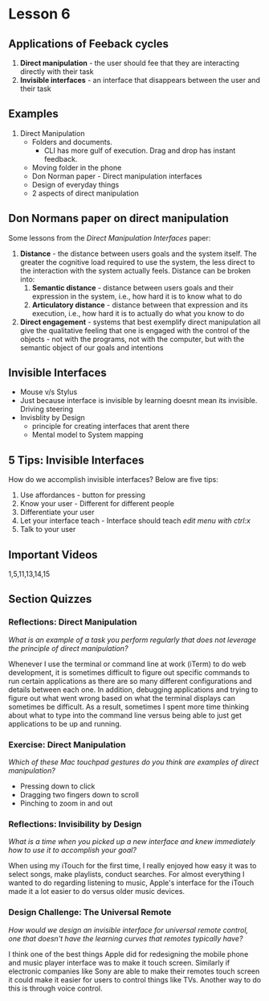# Lesson 6


## Applications of Feeback cycles

1. **Direct manipulation** - the user should fee that they are interacting directly with their task
2. **Invisible interfaces** - an interface that disappears between the user and their task


## Examples

1. Direct Manipulation 
	- Folders and documents. 
		- CLI has more gulf of execution. Drag and drop has instant feedback. 
	- Moving folder in the phone
	- Don Norman paper - Direct manipulation interfaces
	- Design of everyday things
	- 2 aspects of direct manipulation


## Don Normans paper on direct manipulation

Some lessons from the _Direct Manipulation Interfaces_ paper:

1. **Distance** - the distance between users goals and the system itself. The greater the cognitive load required to use the system, the less direct to the interaction with the system actually feels. Distance can be broken into:
   1. **Semantic distance** - distance between users goals and their expression in the system, i.e., how hard it is to know what to do
   2. **Articulatory distance** - distance between that expression and its execution, i.e., how hard it is to actually do what you know to do
2. **Direct engagement** - systems that best exemplify direct manipulation all give the qualitative feeling that one is engaged with the control of the objects - not with the programs, not with the computer, but with the semantic object of our goals and intentions

## Invisible Interfaces

- Mouse v/s Stylus
- Just because interface is invisible by learning doesnt mean its invisible. Driving steering
- Invisblity by Design
	- principle for creating interfaces that arent there
	- Mental model to  System mapping


## 5 Tips: Invisible Interfaces

How do we accomplish invisible interfaces? Below are five tips:

1. Use affordances - button for pressing
2. Know your user - Different for different people
3. Differentiate your user
4. Let your interface teach - Interface should teach *edit menu with ctrl:x*
5. Talk to your user 

## Important Videos

1,5,11,13,14,15



## Section Quizzes

### Reflections: Direct Manipulation

_What is an example of a task you perform regularly that does not leverage the principle of direct manipulation?_

Whenever I use the terminal or command line at work (iTerm) to do web development, it is sometimes difficult to figure out specific commands to run certain applications as there are so many different configurations and details between each one. In addition, debugging applications and trying to figure out what went wrong based on what the terminal displays can sometimes be difficult. As a result, sometimes I spent more time thinking about what to type into the command line versus being able to just get applications to be up and running.

### Exercise: Direct Manipulation

_Which of these Mac touchpad gestures do you think are examples of direct manipulation?_

- Pressing down to click
- Dragging two fingers down to scroll
- Pinching to zoom in and out

### Reflections: Invisibility by Design

_What is a time when you picked up a new interface and knew immediately how to use it to accomplish your goal?_

When using my iTouch for the first time, I really enjoyed how easy it was to select songs, make playlists, conduct searches. For almost everything I wanted to do regarding listening to music, Apple's interface for the iTouch made it a lot easier to do versus older music devices.

### Design Challenge: The Universal Remote

_How would we design an invisible interface for universal remote control, one that doesn't have the learning curves that remotes typically have?_

I think one of the best things Apple did for redesigning the mobile phone and music player interface was to make it touch screen. Similarly if electronic companies like Sony are able to make their remotes touch screen it could make it easier for users to control things like TVs. Another way to do this is through voice control.
